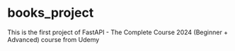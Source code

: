 # books_project
 This is the first project of FastAPI - The Complete Course 2024 (Beginner + Advanced) course from Udemy
